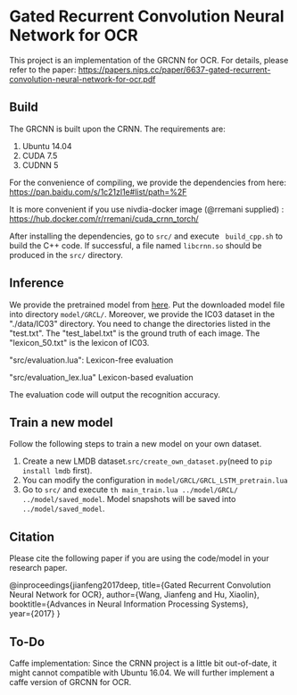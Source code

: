 Gated Recurrent Convolution Neural Network for OCR
======================================

This project is an implementation of the GRCNN for OCR. For details, please refer to the paper: https://papers.nips.cc/paper/6637-gated-recurrent-convolution-neural-network-for-ocr.pdf



Build
-----

The GRCNN is built upon the CRNN. The requirements are:

1. Ubuntu 14.04
2. CUDA 7.5
3. CUDNN 5

For the convenience of compiling, we provide the dependencies from here:
https://pan.baidu.com/s/1c21zl1e#list/path=%2F

It is more convenient if you use nivdia-docker image (@rremani supplied) : https://hub.docker.com/r/rremani/cuda_crnn_torch/

After installing the dependencies, go to ``src/`` and execute `` build_cpp.sh`` to build the C++ code. If successful, a file named ``libcrnn.so`` should be produced in the ``src/`` directory.


Inference
--------

We provide the pretrained model from [here](https://pan.baidu.com/s/1c21zl1e#list/path=%2F). Put the downloaded model file into directory ``model/GRCL/``. Moreover, we provide the IC03 dataset in the "./data/IC03" directory. You need to change the directories listed in the "test.txt". The "test_label.txt" is the ground truth of each image. The "lexicon_50.txt" is the lexicon of IC03. 

"src/evaluation.lua": Lexicon-free evaluation

"src/evaluation_lex.lua" Lexicon-based evaluation

The evaluation code will output the recognition accuracy.


Train a new model
-----------------

Follow the following steps to train a new model on your own dataset.

  1. Create a new LMDB dataset.`` src/create_own_dataset.py ``(need to ``pip install lmdb`` first).
  2. You can modify the configuration in ``model/GRCL/GRCL_LSTM_pretrain.lua``
  3. Go to ``src/`` and execute ``th main_train.lua ../model/GRCL/ ../model/saved_model``. Model snapshots will be saved into ``../model/saved_model``.



Citation
--------

Please cite the following paper if you are using the code/model in your research paper.

@inproceedings{jianfeng2017deep,
        title={Gated Recurrent Convolution Neural Network for OCR},
        author={Wang, Jianfeng and Hu, Xiaolin},
        booktitle={Advances in Neural Information Processing Systems},        
        year={2017}
       }
    
To-Do
----------------

Caffe implementation: Since the CRNN project is a little bit out-of-date, it might cannot compatible with Ubuntu 16.04. We will further implement a caffe version of GRCNN for OCR.

